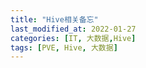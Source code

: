 ```yaml
---
title: "Hive相关备忘"
last_modified_at: 2022-01-27
categories: [IT, 大数据,Hive]
tags: [PVE, Hive, 大数据]
---
```




